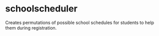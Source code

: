 # schoolscheduler
Creates permutations of possible school schedules for students to help them during registration.
